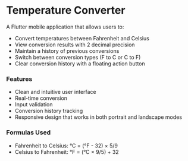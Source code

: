 # Temperature Converter

A Flutter mobile application that allows users to:

- Convert temperatures between Fahrenheit and Celsius
- View conversion results with 2 decimal precision
- Maintain a history of previous conversions
- Switch between conversion types (F to C or C to F)
- Clear conversion history with a floating action button

### Features
- Clean and intuitive user interface
- Real-time conversion
- Input validation
- Conversion history tracking
- Responsive design that works in both portrait and landscape modes

### Formulas Used
- Fahrenheit to Celsius: °C = (°F - 32) × 5/9
- Celsius to Fahrenheit: °F = (°C × 9/5) + 32
